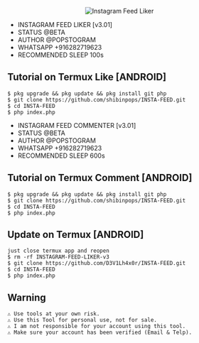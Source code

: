 
<p align="center">
    <img src="https://nowaddme.com/assets/images/art3.jpg" alt="Instagram Feed Liker" /><br/>
</p>

*  INSTAGRAM FEED LIKER [v3.01]
 *  STATUS @BETA
 *  AUTHOR @POPSTOGRAM
 *  WHATSAPP  +916282719623
 *  RECOMMENDED SLEEP 100s
 
## Tutorial on Termux Like [ANDROID]
	$ pkg upgrade && pkg update && pkg install git php
	$ git clone https://github.com/shibinpops/INSTA-FEED.git
	$ cd INSTA-FEED
	$ php index.php
	
*  INSTAGRAM FEED COMMENTER [v3.01]
 *  STATUS @BETA
 *  AUTHOR @POPSTOGRAM
 *  WHATSAPP  +916282719623
 *  RECOMMENDED SLEEP 600s
	
## Tutorial on Termux Comment [ANDROID]
	$ pkg upgrade && pkg update && pkg install git php
	$ git clone https://github.com/shibinpops/INSTA-FEED.git
	$ cd INSTA-FEED
	$ php index.php
	
## Update on Termux [ANDROID]	

	just close termux app and reopen
	$ rm -rf INSTAGRAM-FEED-LIKER-v3
	$ git clone https://github.com/D3V1Lh4x0r/INSTA-FEED.git
	$ cd INSTA-FEED
	$ php index.php

	
## Warning
	⚠ Use tools at your own risk.
	⚠ Use this Tool for personal use, not for sale.
	⚠ I am not responsible for your account using this tool.
	⚠ Make sure your account has been verified (Email & Telp).

